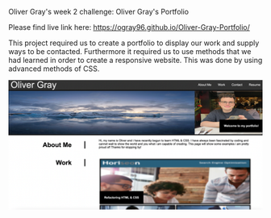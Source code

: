 Oliver Gray's week 2 challenge: Oliver Gray's Portfolio

Please find live link here: https://ogray96.github.io/Oliver-Gray-Portfolio/

This project required us to create a portfolio to display our work and supply ways to be contacted. Furthermore it required us to use methods that we had learned in order to create a responsive website. This was done by using advanced methods of CSS.

![image of work](./assets/images/WorkExample.png)